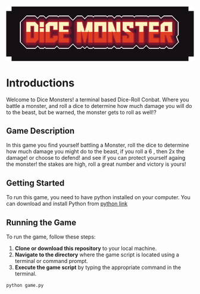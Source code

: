 <!-- ![Main Logo](img/Dice_Monsters-Logo.png) -->
<p align="center">
    <img src="img/Dice_Monsters-Logo.png">
</p>

# Introductions

Welcome to Dice Monsters! a terminal based Dice-Roll Conbat. Where you battle a monster, and roll a dice to determine how much damage you will do to the beast, but be warned, the monster gets to roll as well!?

## Game Description

In this game you find yourself battling a Monster, roll the dice to determine how much damage you might do to the beast, if you roll a 6 , then 2x the damage! or choose to defend! and see if you can protect yourself againg the monster! the stakes are high, roll a great number and victory is yours!

## Getting Started

To run this game, you need to have python installed on your computer. You can download and install Python from
[python link](https://www.python.org/)

## Running the Game

To run the game, follow these steps:

1. **Clone or download this repository** to your local machine.
2. **Navigate to the directory** where the game script is located using a terminal or command prompt.
3. **Execute the game script** by typing the appropriate command in the terminal.

```Bash
python game.py
```
